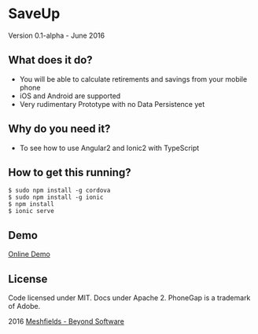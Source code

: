 # SaveUp

Version 0.1-alpha - June 2016

## What does it do?

* You will be able to calculate retirements and savings from your mobile phone
* iOS and Android  are supported
* Very rudimentary Prototype with no Data Persistence yet

## Why do you need it?

* To see how to use Angular2 and Ionic2 with TypeScript 

## How to get this running?

```
$ sudo npm install -g cordova
$ sudo npm install -g ionic 
$ npm install
$ ionic serve
```

## Demo

[Online Demo](saveup.meshfields.de)

## License
Code licensed under MIT. Docs under Apache 2. PhoneGap is a trademark of Adobe.<br>

2016 [Meshfields - Beyond Software](http://meshfields.de)